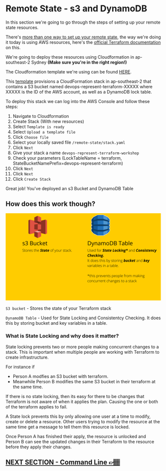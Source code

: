 # Remote State - s3 and DynamoDB
In this section we're going to go through the steps of setting up your remote state resources.

There's [more than one way to set up your remote state](https://www.terraform.io/docs/language/settings/backends/index.html), the way we're doing it today is using AWS resources, here's the [official Terraform documentation](https://www.terraform.io/docs/language/settings/backends/s3.html) on this.

We're going to deploy these resources using Cloudformation in ap-southeast-2 Sydney **(Make sure you're in the right region!)**

The Cloudformation template we're using can be found [HERE](../remote-state/stack.yaml).

This [template](../remote-state/stack.yaml) provisions a CloudFormation stack in ap-southeast-2 that contains a S3 bucket named devops-represent-terraform-XXXXX where XXXXX is the ID of the AWS account, as well as a DynamoDB lock table.

To deploy this stack we can log into the AWS Console and follow these steps:

1. Navigate to Cloudformation
2. Create Stack (With new resources)
3. Select `Template is ready`
4. Select `Upload a template file`
5. Click `Choose file`
6. Select your locally saved file `/remote-state/stack.yaml`
7. Click `Next`
8. Give your stack a name `devops-represent-terraform-workshop`
9. Check your parameters (LockTableName = terraform, StateBucketNamePrefix=devops-represent-terraform)
10. Click `Next`
11. Click `Next`
12. Click `Create Stack`

Great job! You've deployed an s3 Bucket and DynamoDB Table

## How does this work though?

![remote-state](../images/s3-remote-state.png)

`S3 bucket` - Stores the state of your Terraform stack

`DynamoDB Table` - Used for State Locking and Consistentcy Checking. It does this by storing bucket and key variables in a table. 

### What is State Locking and why does it matter?
State locking prevents two or more people making concurrent changes to a stack. This is important when multiple people are working with Terraform to create infrastructure.

For instance if

* Person A modfies an S3 bucket with terraform. 
* Meanwhile Person B modifies the same S3 bucket in their terraform at the same time. 

If there is no state locking, then its easy for there to be changes that Terraform is not aware of when it applies the plan. Causing the one or both of the terraform applies to fail. 

A State lock prevents this by only allowing one user at a time to modify, create or delete a resource. Other users trying to modify the resource at the same time get a message to tell them this resource is locked.

Once Person A has finished their apply, the resource is unlocked and Person B can see the updated changes in their Terraform to the resource before they apply their changes.  

## [NEXT SECTION  - Command Line 👉🏽](04-command-line.md)

